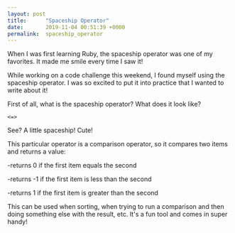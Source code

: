 ```yaml
---
layout: post
title:      "Spaceship Operator"
date:       2019-11-04 00:51:39 +0000
permalink:  spaceship_operator
---
```



When I was first learning Ruby, the spaceship operator was one of my favorites. It made me smile every time I saw it!

While working on a code challenge this weekend, I found myself using the spaceship operator. I was so excited to put it into practice that I wanted to write about it!

First of all, what is the spaceship operator? What does it look like?

`<=>`

See? A little spaceship! Cute!

This particular operator is a comparison operator, so it compares two items and returns a value:

-returns 0 if the first item equals the second

-returns -1 if the first item is less than the second

-returns 1 if the first item is greater than the second

This can be used when sorting, when trying to run a comparison and then doing something else with the result, etc. It's a fun tool and comes in super handy!
